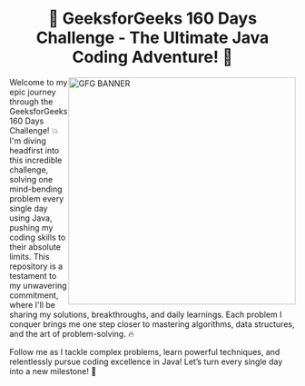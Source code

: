 <h1 align="center">🚀 GeeksforGeeks 160 Days Challenge - The Ultimate Java Coding Adventure! 🌟</h1>
<img src="https://www.google.com/url?sa=i&url=https%3A%2F%2Fwww.geeksforgeeks.org%2Fgfg-new-logo%2F&psig=AOvVaw3A-4_vDcZ6n1gmiRAfwn6h&ust=1733154137063000&source=images&cd=vfe&opi=89978449&ved=0CBEQjRxqFwoTCLjn77X0hooDFQAAAAAdAAAAABAE"
alt="GFG BANNER" style="float: right; width: 400px;" />

Welcome to my epic journey through the GeeksforGeeks 160 Days Challenge! 💥 I'm diving headfirst into this incredible challenge, solving one mind-bending problem every single day using Java, pushing my coding skills to their absolute limits. This repository is a testament to my unwavering commitment, where I'll be sharing my solutions, breakthroughs, and daily learnings. Each problem I conquer brings me one step closer to mastering algorithms, data structures, and the art of problem-solving. 🔥

Follow me as I tackle complex problems, learn powerful techniques, and relentlessly pursue coding excellence in Java! Let’s turn every single day into a new milestone! 🚀
